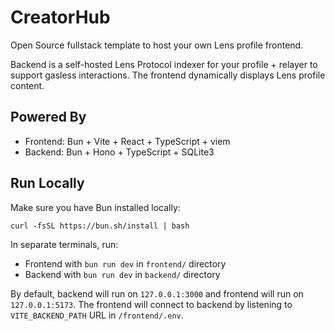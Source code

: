 # CreatorHub

Open Source fullstack template to host your own Lens profile frontend.

Backend is a self-hosted Lens Protocol indexer for your profile + relayer to support gasless interactions. The frontend dynamically displays Lens profile content.

## Powered By

- Frontend: Bun + Vite + React + TypeScript + viem
- Backend: Bun + Hono + TypeScript + SQLite3

## Run Locally

Make sure you have Bun installed locally:

`curl -fsSL https://bun.sh/install | bash`

In separate terminals, run:

- Frontend with `bun run dev` in `frontend/` directory
- Backend with `bun run dev` in `backend/` directory

By default, backend will run on `127.0.0.1:3000` and frontend will run on `127.0.0.1:5173`. The frontend will connect to backend by listening to `VITE_BACKEND_PATH` URL in `/frontend/.env`.
